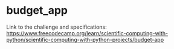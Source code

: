 # budget_app
Link to the challenge and specifications: https://www.freecodecamp.org/learn/scientific-computing-with-python/scientific-computing-with-python-projects/budget-app
